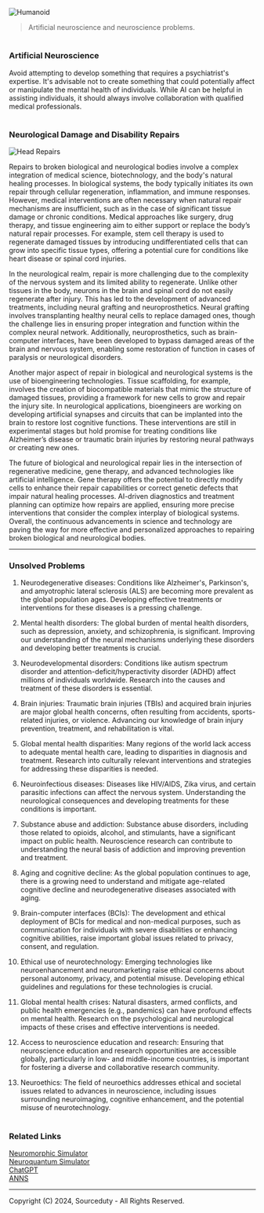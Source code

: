 ![Humanoid](https://github.com/user-attachments/assets/8a93649e-8534-4d10-be38-fe7e0febcf26)

> Artificial neuroscience and neuroscience problems.

#

### Artificial Neuroscience

Avoid attempting to develop something that requires a psychiatrist's expertise. It's advisable not to create something that could potentially affect or manipulate the mental health of individuals. While AI can be helpful in assisting individuals, it should always involve collaboration with qualified medical professionals.

#
### Neurological Damage and Disability Repairs

![Head Repairs](https://github.com/user-attachments/assets/2184b3a7-4f8a-4077-ba03-ce3a7cc74cbf)

Repairs to broken biological and neurological bodies involve a complex integration of medical science, biotechnology, and the body's natural healing processes. In biological systems, the body typically initiates its own repair through cellular regeneration, inflammation, and immune responses. However, medical interventions are often necessary when natural repair mechanisms are insufficient, such as in the case of significant tissue damage or chronic conditions. Medical approaches like surgery, drug therapy, and tissue engineering aim to either support or replace the body’s natural repair processes. For example, stem cell therapy is used to regenerate damaged tissues by introducing undifferentiated cells that can grow into specific tissue types, offering a potential cure for conditions like heart disease or spinal cord injuries.

In the neurological realm, repair is more challenging due to the complexity of the nervous system and its limited ability to regenerate. Unlike other tissues in the body, neurons in the brain and spinal cord do not easily regenerate after injury. This has led to the development of advanced treatments, including neural grafting and neuroprosthetics. Neural grafting involves transplanting healthy neural cells to replace damaged ones, though the challenge lies in ensuring proper integration and function within the complex neural network. Additionally, neuroprosthetics, such as brain-computer interfaces, have been developed to bypass damaged areas of the brain and nervous system, enabling some restoration of function in cases of paralysis or neurological disorders.

Another major aspect of repair in biological and neurological systems is the use of bioengineering technologies. Tissue scaffolding, for example, involves the creation of biocompatible materials that mimic the structure of damaged tissues, providing a framework for new cells to grow and repair the injury site. In neurological applications, bioengineers are working on developing artificial synapses and circuits that can be implanted into the brain to restore lost cognitive functions. These interventions are still in experimental stages but hold promise for treating conditions like Alzheimer’s disease or traumatic brain injuries by restoring neural pathways or creating new ones.

The future of biological and neurological repair lies in the intersection of regenerative medicine, gene therapy, and advanced technologies like artificial intelligence. Gene therapy offers the potential to directly modify cells to enhance their repair capabilities or correct genetic defects that impair natural healing processes. AI-driven diagnostics and treatment planning can optimize how repairs are applied, ensuring more precise interventions that consider the complex interplay of biological systems. Overall, the continuous advancements in science and technology are paving the way for more effective and personalized approaches to repairing broken biological and neurological bodies.

***
### Unsolved Problems

1. Neurodegenerative diseases: Conditions like Alzheimer's, Parkinson's, and amyotrophic lateral sclerosis (ALS) are becoming more prevalent as the global population ages. Developing effective treatments or interventions for these diseases is a pressing challenge.

2. Mental health disorders: The global burden of mental health disorders, such as depression, anxiety, and schizophrenia, is significant. Improving our understanding of the neural mechanisms underlying these disorders and developing better treatments is crucial.

3. Neurodevelopmental disorders: Conditions like autism spectrum disorder and attention-deficit/hyperactivity disorder (ADHD) affect millions of individuals worldwide. Research into the causes and treatment of these disorders is essential.

4. Brain injuries: Traumatic brain injuries (TBIs) and acquired brain injuries are major global health concerns, often resulting from accidents, sports-related injuries, or violence. Advancing our knowledge of brain injury prevention, treatment, and rehabilitation is vital.

5. Global mental health disparities: Many regions of the world lack access to adequate mental health care, leading to disparities in diagnosis and treatment. Research into culturally relevant interventions and strategies for addressing these disparities is needed.

6. Neuroinfectious diseases: Diseases like HIV/AIDS, Zika virus, and certain parasitic infections can affect the nervous system. Understanding the neurological consequences and developing treatments for these conditions is important.

7. Substance abuse and addiction: Substance abuse disorders, including those related to opioids, alcohol, and stimulants, have a significant impact on public health. Neuroscience research can contribute to understanding the neural basis of addiction and improving prevention and treatment.

8. Aging and cognitive decline: As the global population continues to age, there is a growing need to understand and mitigate age-related cognitive decline and neurodegenerative diseases associated with aging.

9. Brain-computer interfaces (BCIs): The development and ethical deployment of BCIs for medical and non-medical purposes, such as communication for individuals with severe disabilities or enhancing cognitive abilities, raise important global issues related to privacy, consent, and regulation.

10. Ethical use of neurotechnology: Emerging technologies like neuroenhancement and neuromarketing raise ethical concerns about personal autonomy, privacy, and potential misuse. Developing ethical guidelines and regulations for these technologies is crucial.

11. Global mental health crises: Natural disasters, armed conflicts, and public health emergencies (e.g., pandemics) can have profound effects on mental health. Research on the psychological and neurological impacts of these crises and effective interventions is needed.

12. Access to neuroscience education and research: Ensuring that neuroscience education and research opportunities are accessible globally, particularly in low- and middle-income countries, is important for fostering a diverse and collaborative research community.

13. Neuroethics: The field of neuroethics addresses ethical and societal issues related to advances in neuroscience, including issues surrounding neuroimaging, cognitive enhancement, and the potential misuse of neurotechnology.

#
### Related Links

[Neuromorphic Simulator](https://github.com/sourceduty/Neuromorphic_Simulator)
<br>
[Neuroquantum Simulator](https://chatgpt.com/g/g-srlpn9o6e-neuroquantum-simulator)
<br>
[ChatGPT](https://github.com/sourceduty/ChatGPT)
<br>
[ANNS](https://github.com/sourceduty/ANNs)

***
Copyright (C) 2024, Sourceduty - All Rights Reserved.
